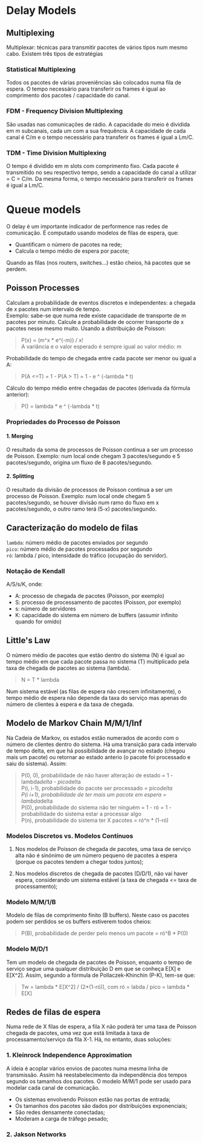 # Delay Models

## Multiplexing

Multiplexar: técnicas para transmitir pacotes de vários tipos num mesmo cabo. Existem três tipos de estratégias

### Statistical Multiplexing

Todos os pacotes de várias proveniências são colocados numa fila de espera. O tempo necessário para transferir os frames é igual ao comprimento dos pacotes / capacidade do canal.

### FDM - Frequency Division Multiplexing

São usadas nas comunicações de rádio. A capacidade do meio é dividida em m subcanais, cada um com a sua frequência. A capacidade de cada canal é C/m e o tempo necessário para transferir os frames é igual a Lm/C.

### TDM - Time Division Multiplexing

O tempo é dividido em m slots com comprimento fixo. Cada pacote é transmitido no seu respectivo tempo, sendo a capacidade do canal a utilizar = C = C/m. Da mesma forma, o tempo necessário para transferir os frames é igual a Lm/C.

# Queue models

O delay é um importante indicador de performence nas redes de comunicação. É computado usando modelos de filas de espera, que:

- Quantificam o número de pacotes na rede;
- Calcula o tempo médio de espera por pacote;

Quando as filas (nos routers, switches...) estão cheios, há pacotes que se perdem.

## Poisson Processes

Calculam a probabilidade de eventos discretos e independentes: a chegada de x pacotes num intervalo de tempo. <br>
Exemplo: sabe-se que numa rede existe capacidade de transporte de m pacotes por minuto. Calcule a probabilidade de ocorrer transporte de x pacotes nesse mesmo muito. Usando a distribuição de Poisson:

> P(x) = (m^x * e^(-m)) / x! <br>
> A variância e o valor esperado é sempre igual ao valor médio: m <br>

Probabilidade do tempo de chegada entre cada pacote ser menor ou igual a A:

> P(A <=T) = 1 - P(A > T) = 1 - e ^ (-lambda * t) <br>

Cálculo do tempo médio entre chegadas de pacotes (derivada da fórmula anterior):

> P() = lambda * e ^ (-lambda * t) <br>

### Propriedades do Processo de Poisson

#### 1. Merging

O resultado da soma de processos de Poisson continua a ser um processo de Poisson. Exemplo: num local onde chegam 3 pacotes/segundo e 5 pacotes/segundo, origina um fluxo de 8 pacotes/segundo.

#### 2. Splitting

O resultado da divisão de processos de Poisson continua a ser um processo de Poisson. Exemplo: num local onde chegam 5 pacotes/segundo, se houver divisão num ramo do fluxo em x pacotes/segundo, o outro ramo terá (5-x) pacotes/segundo.

## Caracterização do modelo de filas

`lambda`: número médio de pacotes enviados por segundo <br>
`pico`: número médio de pacotes processados por segundo <br>
`ró`: lambda / pico, intensidade do tráfico (ocupação do servidor).

### Notação de Kendall

A/S/s/K, onde:

- A: processo de chegada de pacotes (Poisson, por exemplo)
- S: processo de processamento de pacotes (Poisson, por exemplo)
- s: número de servidores
- K: capacidade do sistema em número de buffers (assumir infinito quando for omido)

## Little's Law

O número médio de pacotes que estão dentro do sistema (N) é igual ao tempo médio em que cada pacote passa no sistema (T) multiplicado pela taxa de chegada de pacotes ao sistema (lambda).

> N = T * lambda <br>

Num sistema estável (as filas de espera não crescem infinitamente), o tempo médio de espera não depende da taxa do serviço mas apenas do número de clientes à espera e da taxa de chegada. 

## Modelo de Markov Chain M/M/1/Inf

Na Cadeia de Markov, os estados estão numerados de acordo com o número de clientes dentro do sistema. Há uma transição para cada intervalo de tempo delta, em que há possibilidade de avançar no estado (chegou mais um pacote) ou retornar ao estado anterio (o pacote foi processado e saiu do sistema). Assim:

> P(0, 0), probabilidade de não haver alteração de estado = 1 - lambda*delta - pico*delta <br>
> P(i, i-1), probabilidade do pacote ser processado = pico*delta <br>
> P(i i+1), probabilidade de ter mais um pacote em espera = lambda*delta <br>
> P(0), probabilidade do sistema não ter ninguém = 1 - ró = 1 - probabilidade do sistema estar a processar algo <br>
> P(n), probabilidade do sistema ter X pacotes = ró^n * (1-ró) <br>

### Modelos Discretos vs. Modelos Contínuos

1. Nos modelos de Poisson de chegada de pacotes, uma taxa de serviço alta não é sinónimo de um número pequeno de pacotes à espera (porque os pacotes tendem a chegar todos juntos);

2. Nos modelos discretos de chegada de pacotes (D/D/1), não vai haver espera, considerando um sistema estável (a taxa de chegada <= taxa de processamento);

### Modelo M/M/1/B

Modelo de filas de comprimento finito (B buffers). Neste caso os pacotes podem ser perdidos se os buffers estiverem todos cheios:

> P(B), probabilidade de perder pelo menos um pacote = ró^B * P(0)

### Modelo M/D/1

Tem um modelo de chegada de pacotes de Poisson, enquanto o tempo de serviço segue uma qualquer distribuição D em que se conheça E[X] e E[X^2]. Assim, segundo a fórmula de Pollaczek-Khinchin (P-K), tem-se que:

> Tw = lambda * E[X^2] / (2*(1-ró)), com ró = labda / pico = lambda * E[X]

## Redes de filas de espera

Numa rede de X filas de espera, a fila X não poderá ter uma taxa de Poisson chegada de pacotes, uma vez que está limitada à taxa de processamento/serviço da fila X-1. Há, no entanto, duas soluções:

### 1. Kleinrock Independence Approximation

A ideia é acoplar vários envios de pacotes numa mesma linha de transmissão. Assim há reestabelecimento da independência dos tempos segundo os tamanhos dos pacotes. O modelo M/M/1 pode ser usado para modelar cada canal de comunicação. <br>

- Os sistemas envolvendo Poisson estão nas portas de entrada;
- Os tamanhos dos pacotes são dados por distribuições exponenciais;
- São redes densamente conectadas;
- Moderam a carga de tráfego pesado;

### 2. Jakson Networks

